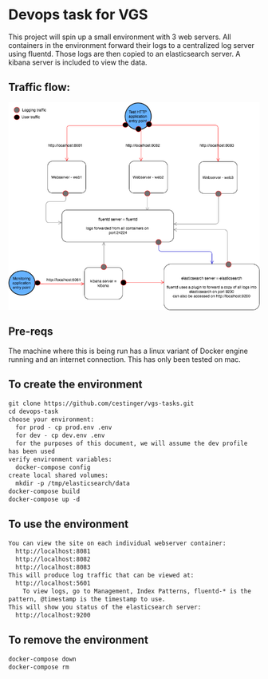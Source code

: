 # Devops task for VGS

This project will spin up a small environment with 3 web servers.  All containers in the environment forward their logs to a centralized log server using fluentd.  Those logs are then copied to an elasticsearch server.  A kibana server is included to view the data.  

## Traffic flow:

<img src="devops-task2.png"
     alt="Traffic flow"
     style="float: left; margin-right: 10px; margin-bottom: 30px" />

## Pre-reqs

The machine where this is being run has a linux variant of Docker engine running and an internet connection.  This has only been tested on mac.

## To create the environment
```
git clone https://github.com/cestinger/vgs-tasks.git
cd devops-task
choose your environment:
  for prod - cp prod.env .env
  for dev - cp dev.env .env
  for the purposes of this document, we will assume the dev profile has been used
verify environment variables:
  docker-compose config
create local shared volumes:
  mkdir -p /tmp/elasticsearch/data
docker-compose build
docker-compose up -d
```

## To use the environment
```
You can view the site on each individual webserver container:
  http://localhost:8081
  http://localhost:8082
  http://localhost:8083
This will produce log traffic that can be viewed at:
  http://localhost:5601
    To view logs, go to Management, Index Patterns, fluentd-* is the pattern, @timestamp is the timestamp to use.
This will show you status of the elasticsearch server:
  http://localhost:9200
```

## To remove the environment
```
docker-compose down
docker-compose rm
```
